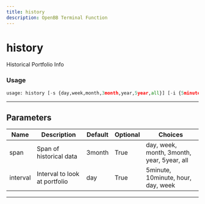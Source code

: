 ```yaml
---
title: history
description: OpenBB Terminal Function
---
```


# history

Historical Portfolio Info
### Usage 
```python
usage: history [-s {day,week,month,3month,year,5year,all}] [-i {5minute,10minute,hour,day,week}]
```
---
## Parameters
| Name | Description | Default | Optional | Choices |
| ---- | ----------- | ------- | -------- | ------- |
| span | Span of historical data | 3month | True | day, week, month, 3month, year, 5year, all |
| interval | Interval to look at portfolio | day | True | 5minute, 10minute, hour, day, week |
---
